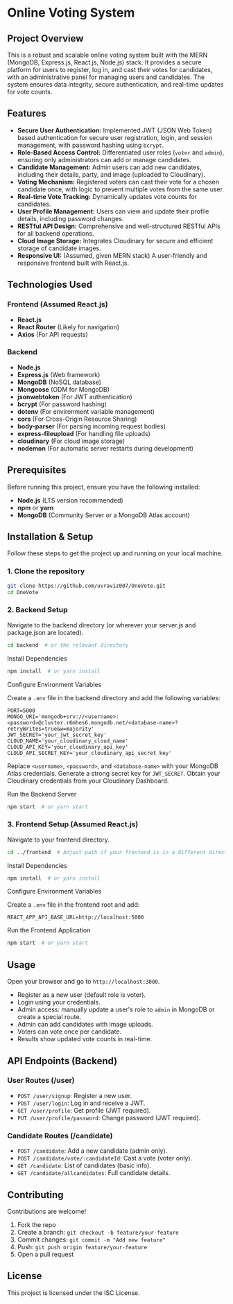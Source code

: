 
# Online Voting System

## Project Overview

This is a robust and scalable online voting system built with the MERN (MongoDB, Express.js, React.js, Node.js) stack. It provides a secure platform for users to register, log in, and cast their votes for candidates, with an administrative panel for managing users and candidates. The system ensures data integrity, secure authentication, and real-time updates for vote counts.

## Features

* **Secure User Authentication:** Implemented JWT (JSON Web Token) based authentication for secure user registration, login, and session management, with password hashing using `bcrypt`.
* **Role-Based Access Control:** Differentiated user roles (`voter` and `admin`), ensuring only administrators can add or manage candidates.
* **Candidate Management:** Admin users can add new candidates, including their details, party, and image (uploaded to Cloudinary).
* **Voting Mechanism:** Registered voters can cast their vote for a chosen candidate once, with logic to prevent multiple votes from the same user.
* **Real-time Vote Tracking:** Dynamically updates vote counts for candidates.
* **User Profile Management:** Users can view and update their profile details, including password changes.
* **RESTful API Design:** Comprehensive and well-structured RESTful APIs for all backend operations.
* **Cloud Image Storage:** Integrates Cloudinary for secure and efficient storage of candidate images.
* **Responsive UI:** (Assumed, given MERN stack) A user-friendly and responsive frontend built with React.js.

## Technologies Used

### Frontend (Assumed React.js)

* **React.js**
* **React Router** (Likely for navigation)
* **Axios** (For API requests)

### Backend

* **Node.js**
* **Express.js** (Web framework)
* **MongoDB** (NoSQL database)
* **Mongoose** (ODM for MongoDB)
* **jsonwebtoken** (For JWT authentication)
* **bcrypt** (For password hashing)
* **dotenv** (For environment variable management)
* **cors** (For Cross-Origin Resource Sharing)
* **body-parser** (For parsing incoming request bodies)
* **express-fileupload** (For handling file uploads)
* **cloudinary** (For cloud image storage)
* **nodemon** (For automatic server restarts during development)

## Prerequisites

Before running this project, ensure you have the following installed:

* **Node.js** (LTS version recommended)
* **npm** or **yarn**
* **MongoDB** (Community Server or a MongoDB Atlas account)

## Installation & Setup

Follow these steps to get the project up and running on your local machine.

### 1. Clone the repository

```bash
git clone https://github.com/uvraviz007/OneVote.git
cd OneVote
```

### 2. Backend Setup

Navigate to the backend directory (or wherever your server.js and package.json are located).

```bash
cd backend  # or the relevant directory
```

Install Dependencies

```bash
npm install  # or yarn install
```

Configure Environment Variables

Create a `.env` file in the backend directory and add the following variables:

```env
PORT=5000
MONGO_URI='mongodb+srv://<username>:<password>@cluster.r6mhes6.mongodb.net/<database-name>?retryWrites=true&w=majority'
JWT_SECRET='your_jwt_secret_key'
CLOUD_NAME='your_cloudinary_cloud_name'
CLOUD_API_KEY='your_cloudinary_api_key'
CLOUD_API_SECRET_KEY='your_cloudinary_api_secret_key'
```

Replace `<username>`, `<password>`, and `<database-name>` with your MongoDB Atlas credentials. Generate a strong secret key for `JWT_SECRET`. Obtain your Cloudinary credentials from your Cloudinary Dashboard.

Run the Backend Server

```bash
npm start  # or yarn start
```

### 3. Frontend Setup (Assumed React.js)

Navigate to your frontend directory.

```bash
cd ../frontend  # Adjust path if your frontend is in a different directory
```

Install Dependencies

```bash
npm install  # or yarn install
```

Configure Environment Variables

Create a `.env` file in the frontend root and add:

```env
REACT_APP_API_BASE_URL=http://localhost:5000
```

Run the Frontend Application

```bash
npm start  # or yarn start
```

## Usage

Open your browser and go to `http://localhost:3000`.

* Register as a new user (default role is voter).
* Login using your credentials.
* Admin access: manually update a user's role to `admin` in MongoDB or create a special route.
* Admin can add candidates with image uploads.
* Voters can vote once per candidate.
* Results show updated vote counts in real-time.

## API Endpoints (Backend)

### User Routes (/user)

* `POST /user/signup`: Register a new user.
* `POST /user/login`: Log in and receive a JWT.
* `GET /user/profile`: Get profile (JWT required).
* `PUT /user/profile/password`: Change password (JWT required).

### Candidate Routes (/candidate)

* `POST /candidate`: Add a new candidate (admin only).
* `POST /candidate/vote/:candidateId`: Cast a vote (voter only).
* `GET /candidate`: List of candidates (basic info).
* `GET /candidate/allcandidates`: Full candidate details.

## Contributing

Contributions are welcome!

1. Fork the repo
2. Create a branch: `git checkout -b feature/your-feature`
3. Commit changes: `git commit -m "Add new feature"`
4. Push: `git push origin feature/your-feature`
5. Open a pull request

## License

This project is licensed under the ISC License.




